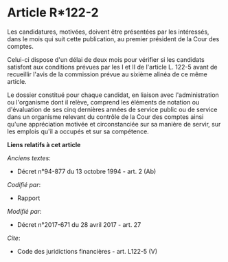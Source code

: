# Article R*122-2

Les candidatures, motivées, doivent être présentées par les intéressés, dans le mois qui suit cette publication, au premier
président de la Cour des comptes. 

Celui-ci dispose d'un délai de deux mois pour vérifier si les candidats satisfont aux conditions prévues par les I et II de
l'article L. 122-5 avant de recueillir l'avis de la commission prévue au sixième alinéa de ce même article. 

Le dossier constitué pour chaque candidat, en liaison avec l'administration ou l'organisme dont il relève, comprend les
éléments de notation ou d'évaluation de ses cinq dernières années de service public ou de service dans un organisme relevant
du contrôle de la Cour des comptes ainsi qu'une appréciation motivée et circonstanciée sur sa manière de servir, sur les
emplois qu'il a occupés et sur sa compétence.

**Liens relatifs à cet article**

_Anciens textes_:

  - Décret n°94-877 du 13 octobre 1994 - art. 2 (Ab)

_Codifié par_:

  - Rapport

_Modifié par_:

  - Décret n°2017-671 du 28 avril 2017 - art. 27

_Cite_:

  - Code des juridictions financières - art. L122-5 (V)

